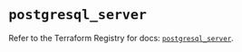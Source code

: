 # `postgresql_server`

Refer to the Terraform Registry for docs: [`postgresql_server`](https://registry.terraform.io/providers/nitrikx/postgresql/1.21.2/docs/resources/server).
